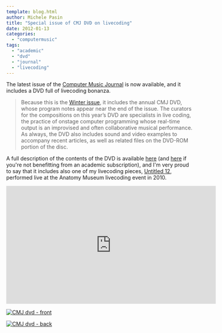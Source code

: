 ```yaml
---
template: blog.html
author: Michele Pasin
title: "Special issue of CMJ DVD on livecoding"
date: 2012-01-13
categories: 
  - "computermusic"
tags: 
  - "academic"
  - "dvd"
  - "journal"
  - "livecoding"
---
```


The latest issue of the [Computer Music Journal](http://www.mitpressjournals.org/loi/comj?ai=sj&mi=0&af=R) is now available, and it includes a DVD full of livecoding bonanza.

> Because this is the [Winter issue](http://www.mitpressjournals.org/toc/comj/35/4), it includes the annual CMJ DVD, whose program notes appear near the end of the issue. The curators for the compositions on this year’s DVD are specialists in live coding, the practice of onstage computer programming whose real-time output is an improvised and often collaborative musical performance. As always, the DVD also includes sound and video examples to accompany recent articles, as well as related files on the DVD-ROM portion of the disc.

A full description of the contents of the DVD is available [here](http://muse.jhu.edu/journals/computer_music_journal/v035/35.4.notes.html) (and [here](http://www.mitpressjournals.org/doi/abs/10.1162/COMJ_x_00112) if you're not benefitting from an academic subscription), and I'm very proud to say that it includes also one of my livecoding pieces, [Untitled 12](http://www.michelepasin.org/music/atmevent/), performed live at the Anatomy Museum livecoding event in 2010.

<iframe width="560" height="315" src="https://www.youtube.com/embed/8GHclRJAoE0" title="YouTube video player" frameborder="0" allow="accelerometer; autoplay; clipboard-write; encrypted-media; gyroscope; picture-in-picture" allowfullscreen></iframe>

[![CMJ dvd - front](/img/6688959507_ea2797cc1f.jpg)](http://www.flickr.com/photos/mikele/6688959507/ "CMJ dvd - front by MagIcReBirth, on Flickr")

[![CMJ dvd - back](/img/6688959057_6aa2de5fbc.jpg)](http://www.flickr.com/photos/mikele/6688959057/ "CMJ dvd - back by MagIcReBirth, on Flickr")
